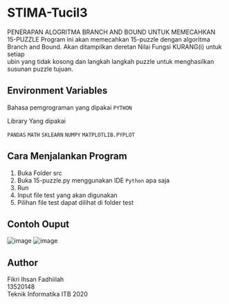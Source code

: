 
# STIMA-Tucil3
PENERAPAN ALOGRITMA BRANCH AND BOUND UNTUK MEMECAHKAN 15-PUZZLE
Program ini akan memecahkan 15-puzzle dengan algoritma Branch and Bound. Akan ditampilkan deretan Nilai Fungsi KURANG(i) untuk setiap <br />
ubin yang tidak kosong dan langkah langkah puzzle untuk menghasilkan susunan puzzle tujuan.



## Environment Variables
Bahasa pemgrograman yang dipakai
`PYTHON`

Library Yang dipakai

`PANDAS`
`MATH`
`SKLEARN`
`NUMPY`
`MATPLOTLIB.PYPLOT`


## Cara Menjalankan Program
1. Buka Folder src
2. Buka 15-puzzle.py menggunakan IDE `Python` apa saja
3. Run
4. Input file test yang akan digunakan
5. Pilihan file test dapat dilihat di folder test

## Contoh Ouput
![image](https://user-images.githubusercontent.com/68802636/161419866-f982c853-b19d-4e17-968a-ac63ebbacce0.png)
![image](https://user-images.githubusercontent.com/68802636/161419878-18dd745d-f8b8-4838-8c30-16522ed9942d.png)



## Author
Fikri Ihsan Fadhiilah <br />
13520148 <br />
Teknik Informatika ITB 2020 <br />
